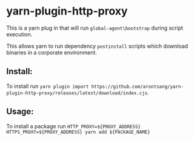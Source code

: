 # yarn-plugin-http-proxy

This is a yarn plug in that will run `global-agent\bootstrap` during script execution.

This allows yarn to run dependency `postinstall` scripts which download binaries in a corporate environment.

## Install:
To install run `yarn plugin import https://github.com/arontsang/yarn-plugin-http-proxy/releases/latest/download/index.cjs`.

## Usage:
To install a package run `HTTP_PROXY=${PROXY_ADDRESS} HTTPS_PROXY=${PROXY_ADDRESS} yarn add ${PACKAGE_NAME}`
